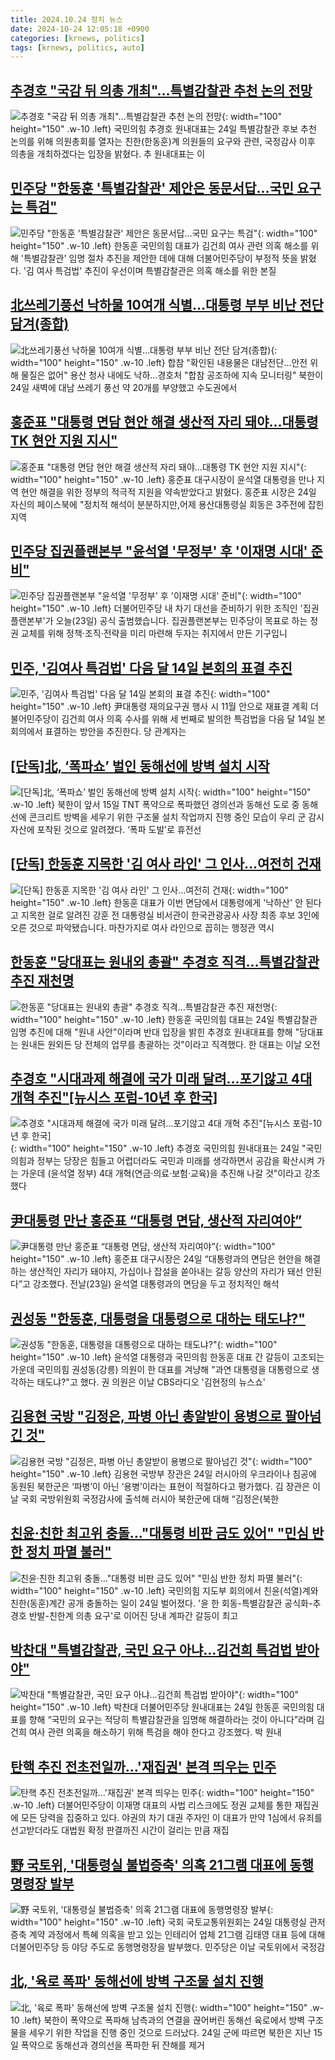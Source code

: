 ```yaml
---
title: 2024.10.24 정치 뉴스
date: 2024-10-24 12:05:18 +0900
categories: [krnews, politics]
tags: [krnews, politics, auto]
---
```

## [추경호 "국감 뒤 의총 개최"…특별감찰관 추천 논의 전망](https://n.news.naver.com/mnews/article/001/0015003415)

![추경호 "국감 뒤 의총 개최"…특별감찰관 추천 논의 전망](https://mimgnews.pstatic.net/image/origin/001/2024/10/24/15003415.jpg?type=nf220_150){: width="100" height="150" .w-10 .left}
국민의힘 추경호 원내대표는 24일 특별감찰관 후보 추천 논의를 위해 의원총회를 열자는 친한(한동훈)계 의원들의 요구와 관련, 국정감사 이후 의총을 개최하겠다는 입장을 밝혔다. 추 원내대표는 이

## [민주당 "한동훈 '특별감찰관' 제안은 동문서답…국민 요구는 특검"](https://n.news.naver.com/mnews/article/008/0005104820)

![민주당 "한동훈 '특별감찰관' 제안은 동문서답…국민 요구는 특검"](https://mimgnews.pstatic.net/image/origin/008/2024/10/24/5104820.jpg?type=nf220_150){: width="100" height="150" .w-10 .left}
한동훈 국민의힘 대표가 김건희 여사 관련 의혹 해소를 위해 '특별감찰관' 임명 절차 추진을 제안한 데에 대해 더불어민주당이 부정적 뜻을 밝혔다. '김 여사 특검법' 추진이 우선이며 특별감찰관은 의혹 해소를 위한 본질

## [北쓰레기풍선 낙하물 10여개 식별…대통령 부부 비난 전단 담겨(종합)](https://n.news.naver.com/mnews/article/001/0015003714)

![北쓰레기풍선 낙하물 10여개 식별…대통령 부부 비난 전단 담겨(종합)](https://mimgnews.pstatic.net/image/origin/001/2024/10/24/15003714.jpg?type=nf220_150){: width="100" height="150" .w-10 .left}
합참 "확인된 내용물은 대남전단…안전 위해 물질은 없어" 용산 청사 내에도 낙하…경호처 "합참 공조하에 지속 모니터링" 북한이 24일 새벽에 대남 쓰레기 풍선 약 20개를 부양했고 수도권에서

## [홍준표 "대통령 면담 현안 해결 생산적 자리 돼야…대통령 TK 현안 지원 지시"](https://n.news.naver.com/mnews/article/079/0003951162)

![홍준표 "대통령 면담 현안 해결 생산적 자리 돼야…대통령 TK 현안 지원 지시"](https://mimgnews.pstatic.net/image/origin/079/2024/10/24/3951162.jpg?type=nf220_150){: width="100" height="150" .w-10 .left}
홍준표 대구시장이 윤석열 대통령을 만나 지역 현안 해결을 위한 정부의 적극적 지원을 약속받았다고 밝혔다. 홍준표 시장은 24일 자신의 페이스북에 "정치적 해석이 분분하지만,어제 용산대통령실 회동은 3주전에 잡힌 지역

## [민주당 집권플랜본부 "윤석열 '무정부' 후 '이재명 시대' 준비"](https://n.news.naver.com/mnews/article/437/0000415471)

![민주당 집권플랜본부 "윤석열 '무정부' 후 '이재명 시대' 준비"](https://mimgnews.pstatic.net/image/origin/437/2024/10/23/415471.jpg?type=nf220_150){: width="100" height="150" .w-10 .left}
더불어민주당 내 차기 대선을 준비하기 위한 조직인 '집권플랜본부'가 오늘(23일) 공식 출범했습니다. 집권플랜본부는 민주당이 목표로 하는 정권 교체를 위해 정책·조직·전략을 미리 마련해 두자는 취지에서 만든 기구입니

## [민주, '김여사 특검법' 다음 달 14일 본회의 표결 추진](https://n.news.naver.com/mnews/article/001/0015003483)

![민주, '김여사 특검법' 다음 달 14일 본회의 표결 추진](https://mimgnews.pstatic.net/image/origin/001/2024/10/24/15003483.jpg?type=nf220_150){: width="100" height="150" .w-10 .left}
尹대통령 재의요구권 행사 시 11월 안으로 재표결 계획 더불어민주당이 김건희 여사 의혹 수사를 위해 세 번째로 발의한 특검법을 다음 달 14일 본회의에서 표결하는 방안을 추진한다. 당 관계자는

## [[단독]北, ‘폭파쇼’ 벌인 동해선에 방벽 설치 시작](https://n.news.naver.com/mnews/article/020/0003594036)

![[단독]北, ‘폭파쇼’ 벌인 동해선에 방벽 설치 시작](https://mimgnews.pstatic.net/image/origin/020/2024/10/24/3594036.jpg?type=nf220_150){: width="100" height="150" .w-10 .left}
북한이 앞서 15일 TNT 폭약으로 폭파했던 경의선과 동해선 도로 중 동해선에 콘크리트 방벽을 세우기 위한 구조물 설치 작업까지 진행 중인 모습이 우리 군 감시 자산에 포착된 것으로 알려졌다. ‘폭파 도발’로 휴전선

## [[단독] 한동훈 지목한 '김 여사 라인' 그 인사…여전히 건재](https://n.news.naver.com/mnews/article/437/0000415507)

![[단독] 한동훈 지목한 '김 여사 라인' 그 인사…여전히 건재](https://mimgnews.pstatic.net/image/origin/437/2024/10/23/415507.jpg?type=nf220_150){: width="100" height="150" .w-10 .left}
한동훈 대표가 이번 면담에서 대통령에게 '낙하산' 안 된다고 지목한 걸로 알려진 강훈 전 대통령실 비서관이 한국관광공사 사장 최종 후보 3인에 오른 것으로 파악됐습니다. 마찬가지로 여사 라인으로 꼽히는 행정관 역시

## [한동훈 "당대표는 원내외 총괄" 추경호 직격…특별감찰관 추진 재천명](https://n.news.naver.com/mnews/article/277/0005489302)

![한동훈 "당대표는 원내외 총괄" 추경호 직격…특별감찰관 추진 재천명](https://mimgnews.pstatic.net/image/origin/277/2024/10/24/5489302.jpg?type=nf220_150){: width="100" height="150" .w-10 .left}
한동훈 국민의힘 대표는 24일 특별감찰관 임명 추진에 대해 "원내 사안"이라며 반대 입장을 밝힌 추경호 원내대표를 향해 "당대표는 원내든 원외든 당 전체의 업무를 총괄하는 것"이라고 직격했다. 한 대표는 이날 오전

## [추경호 "시대과제 해결에 국가 미래 달려…포기않고 4대 개혁 추진"[뉴시스 포럼-10년 후 한국]](https://n.news.naver.com/mnews/article/003/0012860999)

![추경호 "시대과제 해결에 국가 미래 달려…포기않고 4대 개혁 추진"[뉴시스 포럼-10년 후 한국]](https://mimgnews.pstatic.net/image/origin/003/2024/10/24/12860999.jpg?type=nf220_150){: width="100" height="150" .w-10 .left}
추경호 국민의힘 원내대표는 24일 "국민의힘과 정부는 당장은 힘들고 어렵더라도 국민과 미래를 생각하면서 공감을 확산시켜 가는 가운데 (윤석열 정부) 4대 개혁(연금·의료·보험·교육)을 추진해 나갈 것"이라고 강조했다

## [尹대통령 만난 홍준표 “대통령 면담, 생산적 자리여야”](https://n.news.naver.com/mnews/article/081/0003489606)

![尹대통령 만난 홍준표 “대통령 면담, 생산적 자리여야”](https://mimgnews.pstatic.net/image/origin/081/2024/10/24/3489606.jpg?type=nf220_150){: width="100" height="150" .w-10 .left}
홍준표 대구시장은 24일 “대통령과의 면담은 현안을 해결하는 생산적인 자리가 돼야지, 가십이나 잡설을 쏟아내는 갈등 양산의 자리가 돼선 안된다”고 강조했다. 전날(23일) 윤석열 대통령과의 면담을 두고 정치적인 해석

## [권성동 "한동훈, 대통령을 대통령으로 대하는 태도냐?"](https://n.news.naver.com/mnews/article/654/0000091066)

![권성동 "한동훈, 대통령을 대통령으로 대하는 태도냐?"](https://mimgnews.pstatic.net/image/origin/654/2024/10/24/91066.jpg?type=nf220_150){: width="100" height="150" .w-10 .left}
윤석열 대통령과 국민의힘 한동훈 대표 간 갈등이 고조되는 가운데 국민의힘 권성동(강릉) 의원이 한 대표를 겨냥해 "과연 대통령을 대통령으로 생각하는 태도냐?"고 했다. 권 의원은 이날 CBS라디오 '김현정의 뉴스쇼'

## [김용현 국방 "김정은, 파병 아닌 총알받이 용병으로 팔아넘긴 것"](https://n.news.naver.com/mnews/article/025/0003395704)

![김용현 국방 "김정은, 파병 아닌 총알받이 용병으로 팔아넘긴 것"](https://mimgnews.pstatic.net/image/origin/025/2024/10/24/3395704.jpg?type=nf220_150){: width="100" height="150" .w-10 .left}
김용현 국방부 장관은 24일 러시아의 우크라이나 침공에 동원된 북한군은 ‘파병’이 아닌 ‘용병’이라는 표현이 적절하다고 평가했다. 김 장관은 이날 국회 국방위원회 국정감사에 출석해 러시아 북한군에 대해 “김정은(북한

## [친윤·친한 최고위 충돌…"대통령 비판 금도 있어" "민심 반한 정치 파멸 불러"](https://n.news.naver.com/mnews/article/003/0012860801)

![친윤·친한 최고위 충돌…"대통령 비판 금도 있어" "민심 반한 정치 파멸 불러"](https://mimgnews.pstatic.net/image/origin/003/2024/10/24/12860801.jpg?type=nf220_150){: width="100" height="150" .w-10 .left}
국민의힘 지도부 회의에서 친윤(석열)계와 친한(동훈)계간 공개 충돌하는 일이 24일 벌어졌다. '윤 한 회동-특별감찰관 공식화-추경호 반발-친한계 의총 요구'로 이어진 당내 계파간 갈등이 최고

## [박찬대 "특별감찰관, 국민 요구 아냐…김건희 특검법 받아야"](https://n.news.naver.com/mnews/article/011/0004406423)

![박찬대 "특별감찰관, 국민 요구 아냐…김건희 특검법 받아야"](https://mimgnews.pstatic.net/image/origin/011/2024/10/24/4406423.jpg?type=nf220_150){: width="100" height="150" .w-10 .left}
박찬대 더불어민주당 원내대표는 24일 한동훈 국민의힘 대표를 향해 “국민의 요구는 적당히 특별감찰관을 임명해 해결하라는 것이 아니다”라며 김건희 여사 관련 의혹을 해소하기 위해 특검을 해야 한다고 강조했다. 박 원내

## [탄핵 추진 전초전일까…'재집권' 본격 띄우는 민주](https://n.news.naver.com/mnews/article/421/0007862391)

![탄핵 추진 전초전일까…'재집권' 본격 띄우는 민주](https://mimgnews.pstatic.net/image/origin/421/2024/10/23/7862391.jpg?type=nf220_150){: width="100" height="150" .w-10 .left}
더불어민주당이 이재명 대표의 사법 리스크에도 정권 교체를 통한 재집권에 모든 당력을 집중하고 있다. 야권의 차기 대권 주자인 이 대표가 만약 1심에서 유죄를 선고받더라도 대법원 확정 판결까진 시간이 걸리는 만큼 재집

## [野 국토위, '대통령실 불법증축' 의혹 21그램 대표에 동행명령장 발부](https://n.news.naver.com/mnews/article/079/0003951282)

![野 국토위, '대통령실 불법증축' 의혹 21그램 대표에 동행명령장 발부](https://mimgnews.pstatic.net/image/origin/079/2024/10/24/3951282.jpg?type=nf220_150){: width="100" height="150" .w-10 .left}
국회 국토교통위원회는 24일 대통령실 관저 증축 계약 과정에서 특혜 의혹을 받고 있는 인테리어 업체 21그램 김태영 대표 등에 대해 더불어민주당 등 야당 주도로 동행명령장을 발부했다. 민주당은 이날 국토위에서 국정감

## [北, '육로 폭파' 동해선에 방벽 구조물 설치 진행](https://n.news.naver.com/mnews/article/243/0000066760)

![北, '육로 폭파' 동해선에 방벽 구조물 설치 진행](https://mimgnews.pstatic.net/image/origin/243/2024/10/24/66760.jpg?type=nf220_150){: width="100" height="150" .w-10 .left}
북한이 폭약으로 폭파해 남측과의 연결을 끊어버린 동해선 육로에서 방벽 구조물을 세우기 위한 작업을 진행 중인 것으로 드러났다. 24일 군에 따르면 북한은 지난 15일 폭약으로 동해선과 경의선을 폭파한 뒤 잔해를 제거

